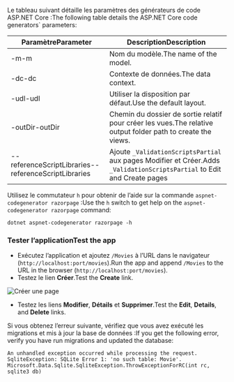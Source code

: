 <span data-ttu-id="80359-101">Le tableau suivant détaille les paramètres des générateurs de code ASP.NET Core :</span><span class="sxs-lookup"><span data-stu-id="80359-101">The following table details the ASP.NET Core code generators\` parameters:</span></span>

| <span data-ttu-id="80359-102">Paramètre</span><span class="sxs-lookup"><span data-stu-id="80359-102">Parameter</span></span>               | <span data-ttu-id="80359-103">Description</span><span class="sxs-lookup"><span data-stu-id="80359-103">Description</span></span>|
| ----------------- | ------------ |
| <span data-ttu-id="80359-104">-m</span><span class="sxs-lookup"><span data-stu-id="80359-104">-m</span></span>  | <span data-ttu-id="80359-105">Nom du modèle.</span><span class="sxs-lookup"><span data-stu-id="80359-105">The name of the model.</span></span> |
| <span data-ttu-id="80359-106">-dc</span><span class="sxs-lookup"><span data-stu-id="80359-106">-dc</span></span>  | <span data-ttu-id="80359-107">Contexte de données.</span><span class="sxs-lookup"><span data-stu-id="80359-107">The data context.</span></span> |
| <span data-ttu-id="80359-108">-udl</span><span class="sxs-lookup"><span data-stu-id="80359-108">-udl</span></span> | <span data-ttu-id="80359-109">Utiliser la disposition par défaut.</span><span class="sxs-lookup"><span data-stu-id="80359-109">Use the default layout.</span></span> |
| <span data-ttu-id="80359-110">-outDir</span><span class="sxs-lookup"><span data-stu-id="80359-110">-outDir</span></span> | <span data-ttu-id="80359-111">Chemin du dossier de sortie relatif pour créer les vues.</span><span class="sxs-lookup"><span data-stu-id="80359-111">The relative output folder path to create the views.</span></span> |
| <span data-ttu-id="80359-112">--referenceScriptLibraries</span><span class="sxs-lookup"><span data-stu-id="80359-112">--referenceScriptLibraries</span></span> | <span data-ttu-id="80359-113">Ajoute `_ValidationScriptsPartial` aux pages Modifier et Créer.</span><span class="sxs-lookup"><span data-stu-id="80359-113">Adds `_ValidationScriptsPartial` to Edit and Create pages</span></span> |

<span data-ttu-id="80359-114">Utilisez le commutateur `h` pour obtenir de l’aide sur la commande `aspnet-codegenerator razorpage` :</span><span class="sxs-lookup"><span data-stu-id="80359-114">Use the `h` switch to get help on the `aspnet-codegenerator razorpage` command:</span></span>

```console
dotnet aspnet-codegenerator razorpage -h
```
<a name="test"></a>
### <a name="test-the-app"></a><span data-ttu-id="80359-115">Tester l’application</span><span class="sxs-lookup"><span data-stu-id="80359-115">Test the app</span></span>

* <span data-ttu-id="80359-116">Exécutez l’application et ajoutez `/Movies` à l’URL dans le navigateur (`http://localhost:port/movies`).</span><span class="sxs-lookup"><span data-stu-id="80359-116">Run the app and append `/Movies` to the URL in the browser (`http://localhost:port/movies`).</span></span>
* <span data-ttu-id="80359-117">Testez le lien **Créer**.</span><span class="sxs-lookup"><span data-stu-id="80359-117">Test the **Create** link.</span></span>

 ![Créer une page](../../tutorials/razor-pages/model/_static/conan.png)

<a name="scaffold"></a>

* <span data-ttu-id="80359-119">Testez les liens **Modifier**, **Détails** et **Supprimer**.</span><span class="sxs-lookup"><span data-stu-id="80359-119">Test the **Edit**, **Details**, and **Delete** links.</span></span>

<span data-ttu-id="80359-120">Si vous obtenez l’erreur suivante, vérifiez que vous avez exécuté les migrations et mis à jour la base de données :</span><span class="sxs-lookup"><span data-stu-id="80359-120">If you get the following error, verify you have run migrations and updated the database:</span></span>

```
An unhandled exception occurred while processing the request.
SqliteException: SQLite Error 1: 'no such table: Movie'.
Microsoft.Data.Sqlite.SqliteException.ThrowExceptionForRC(int rc, sqlite3 db)
```